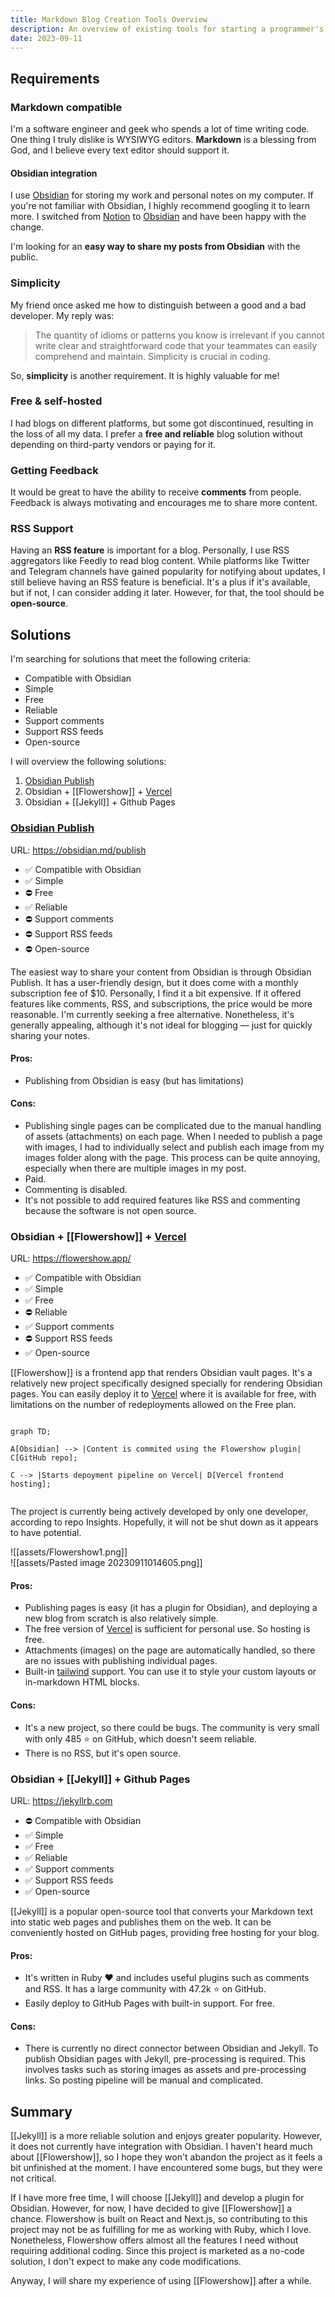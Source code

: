 ```yaml
---
title: Markdown Blog Creation Tools Overview
description: An overview of existing tools for starting a programmer's blog
date: 2023-09-11
---
```

## Requirements    
    
### Markdown compatible    
    
I'm a software engineer and geek who spends a lot of time writing code. One thing I truly dislike is WYSIWYG editors. **Markdown** is a blessing from God, and I believe every text editor should support it.     
    
#### Obsidian integration    
    
I use [Obsidian](obsidian.md) for storing my work and personal notes on my computer. If you're not familiar with Obsidian, I highly recommend googling it to learn more. I switched from [Notion](https://www.notion.so/) to [Obsidian](obsidian.md) and have been happy with the change.    
  
I'm looking for an **easy way to share my posts from Obsidian** with the public.  
### Simplicity    
    
My friend once asked me how to distinguish between a good and a bad developer. My reply was:  
    
> The quantity of idioms or patterns you know is irrelevant if you cannot write clear and straightforward code that your teammates can easily comprehend and maintain. Simplicity is crucial in coding.  
    
So, **simplicity** is another requirement. It is highly valuable for me!    
    
### Free & self-hosted    
    
I had blogs on different platforms, but some got discontinued, resulting in the loss of all my data. I prefer a **free and reliable** blog solution without depending on third-party vendors or paying for it.    
    
### Getting Feedback    
    
It would be great to have the ability to receive **comments** from people. Feedback is always motivating and encourages me to share more content.    
  
### RSS Support  
  
Having an **RSS feature** is important for a blog. Personally, I use RSS aggregators like Feedly to read blog content. While platforms like Twitter and Telegram channels have gained popularity for notifying about updates, I still believe having an RSS feature is beneficial. It's a plus if it's available, but if not, I can consider adding it later. However, for that, the tool should be **open-source**.  
## Solutions    
  
I'm searching for solutions that meet the following criteria:  
  
-  Compatible with Obsidian  
-  Simple  
-  Free  
-  Reliable  
-  Support comments  
-  Support RSS feeds  
- Open-source  
  
I will overview the following solutions:  
  
1. [Obsidian Publish](https://obsidian.md/publish)    
2. Obsidian + [[Flowershow]] + [Vercel](https://vercel.com)     
3. Obsidian + [[Jekyll]] + Github Pages    
    
### [Obsidian Publish](https://obsidian.md/publish)   

URL: https://obsidian.md/publish  
  
- ✅ Compatible with Obsidian   
- ✅ Simple  
- ⛔ Free  
- ✅ Reliable  
- ⛔ Support comments  
- ⛔ Support RSS feeds  
- ⛔ Open-source  
    
The easiest way to share your content from Obsidian is through Obsidian Publish. It has a user-friendly design, but it does come with a monthly subscription fee of $10. Personally, I find it a bit expensive. If it offered features like comments, RSS, and subscriptions, the price would be more reasonable. I'm currently seeking a free alternative. Nonetheless, it's generally appealing, although it's not ideal for blogging — just for quickly sharing your notes.  
    
#### Pros:     
    
- Publishing from Obsidian is easy (but has limitations)    
    
#### Cons:    
    
- Publishing single pages can be complicated due to the manual handling of assets (attachments) on each page. When I needed to publish a page with images, I had to individually select and publish each image from my images folder along with the page. This process can be quite annoying, especially when there are multiple images in my post.  
- Paid.  
- Commenting is disabled.  
- It's not possible to add required features like RSS and commenting because the software is not open source.  
  
### Obsidian + [[Flowershow]] + [Vercel](https://vercel.com)    
  
URL: https://flowershow.app/  
  
- ✅ Compatible with Obsidian  
- ✅ Simple  
- ✅ Free  
- ⛔ Reliable  
- ✅ Support comments  
- ⛔ Support RSS feeds  
- ✅ Open-source  
  
[[Flowershow]] is a frontend app that renders Obsidian vault pages. It's a relatively new project specifically designed specially for rendering Obsidian pages. You can easily deploy it to [Vercel](https://vercel.com) where it is available for free, with limitations on the number of redeployments allowed on the Free plan.    

    
```mermaid  
  
graph TD;  
  
A[Obsidian] --> |Content is commited using the Flowershow plugin| C[GitHub repo];  
  
C --> |Starts depoyment pipeline on Vercel| D[Vercel frontend hosting];  
  
```

The project is currently being actively developed by only one developer, according to repo Insights. Hopefully, it will not be shut down as it appears to have potential.  
  
![[assets/Flowershow1.png]]  
![[assets/Pasted image 20230911014605.png]]  
#### Pros:    
    
- Publishing pages is easy (it has a plugin for Obsidian), and deploying a new blog from scratch is also relatively simple.    
- The free version of [Vercel](https://vercel.com) is sufficient for personal use. So hosting is free.  
- Attachments (images) on the page are automatically handled, so there are no issues with publishing individual pages.  
- Built-in [tailwind](https://tailwindcss.com/) support. You can use it to style your custom layouts or in-markdown HTML blocks.  
    
#### Cons:    
    
- It's a new project, so there could be bugs. The community is very small with only 485 ⭐ on GitHub, which doesn't seem reliable.  
- There is no RSS, but it's open source.  
  
### Obsidian + [[Jekyll]] + Github Pages    

URL: https://jekyllrb.com

- ⛔ Compatible with Obsidian  
- ✅ Simple  
- ✅ Free  
- ✅ Reliable  
- ✅ Support comments  
- ✅ Support RSS feeds  
- ✅ Open-source  
      
[[Jekyll]] is a popular open-source tool that converts your Markdown text into static web pages and publishes them on the web. It can be conveniently hosted on GitHub pages, providing free hosting for your blog.    
    
#### Pros:    
    
- It's written in Ruby ❤️ and includes useful plugins such as comments and RSS. It has a large community with 47.2k ⭐ on GitHub.    
- Easily deploy to GitHub Pages with built-in support. For free.  
#### Cons:    
    
- There is currently no direct connector between Obsidian and Jekyll. To publish Obsidian pages with Jekyll, pre-processing is required. This involves tasks such as storing images as assets and pre-processing links. So posting pipeline will be manual and complicated.   
    
## Summary    
    
[[Jekyll]] is a more reliable solution and enjoys greater popularity. However, it does not currently have integration with Obsidian. I haven't heard much about [[Flowershow]], so I hope they won't abandon the project as it feels a bit unfinished at the moment. I have encountered some bugs, but they were not critical.  
  
If I have more free time, I will choose [[Jekyll]] and develop a plugin for Obsidian. However, for now, I have decided to give [[Flowershow]] a chance. Flowershow is built on React and Next.js, so contributing to this project may not be as fulfilling for me as working with Ruby, which I love. Nonetheless, Flowershow offers almost all the features I need without requiring additional coding. Since this project is marketed as a no-code solution, I don't expect to make any code modifications.  
  
Anyway, I will share my experience of using [[Flowershow]] after a while.